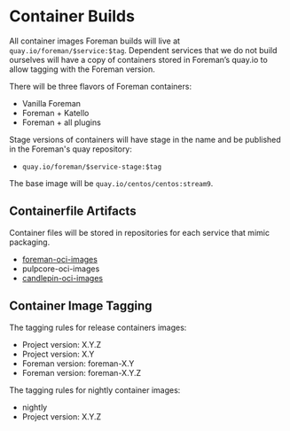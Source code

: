 # Container Builds

All container images Foreman builds will live at `quay.io/foreman/$service:$tag`.
Dependent services that we do not build ourselves will have a copy of containers stored in Foreman’s quay.io to allow tagging with the Foreman version.

There will be three flavors of Foreman containers:

  * Vanilla Foreman
  * Foreman + Katello
  * Foreman + all plugins

Stage versions of containers will have stage in the name and be published in the Foreman's quay repository:

  * `quay.io/foreman/$service-stage:$tag`

The base image will be `quay.io/centos/centos:stream9`.

## Containerfile Artifacts

Container files will be stored in repositories for each service that mimic packaging.

  * [foreman-oci-images](https://github.com/theforeman/foreman-oci-images)
  * pulpcore-oci-images
  * [candlepin-oci-images](https://github.com/theforeman/candlepin-oci-images)

## Container Image Tagging

The tagging rules for release containers images:

  * Project version: X.Y.Z
  * Project version: X.Y
  * Foreman version: foreman-X.Y
  * Foreman version: foreman-X.Y.Z

The tagging rules for nightly container images:

  * nightly
  * Project version: X.Y.Z

